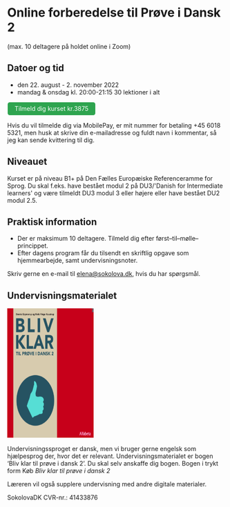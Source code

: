 # Online forberedelse til Prøve i Dansk 2 
(max. 10 deltagere på holdet online i Zoom)

## Datoer og tid
* den 22. august - 2. november 2022
* mandag & onsdag kl. 20:00-21:15 
30 lektioner i alt

<a class="btn" href="https://elenasokolova.podia.com/online-forberedelse-til-prove-i-dansk-2/buy"> Tilmeld dig kurset kr.3875 </a>

Hvis du vil tilmelde dig via MobilePay, er mit nummer for betaling +45 6018 5321, men husk at skrive din e-mailadresse og fuldt navn i kommentar, så jeg kan sende kvittering til dig.

## Niveauet

Kurset er på niveau B1+ på Den Fælles Europæiske Referenceramme for Sprog.
Du skal f.eks. have bestået modul 2 på DU3/'Danish for Intermediate learners' og være tilmeldt DU3 modul 3 eller højere eller have bestået DU2 modul 2.5. 

## Praktisk information  
* Der er maksimum 10 deltagere. Tilmeld dig efter først–til–mølle–princippet. 
* Efter dagens program får du tilsendt en skriftlig opgave som hjemmearbejde, samt undervisningsnoter. 

Skriv gerne en e-mail til [elena@sokolova.dk](mailto:elena@sokolova.dk), hvis du har spørgsmål. 

<style>
.btn {
  color: white;
  background-color: #2ea44f;
  border-color: rgba(27,31,35,.1);
  box-shadow: 0 0px 0 rgba(27,31,35,.1),inset 0 1px 0 hsla(0,0%,100%,.03);
  position: relative;
  display: inline-block;
  padding: 5px 16px;
  font-size: 14px
  font-weight: 500;
  line-height: 20px;
  white-space: nowrap;
  vertical-align: middle;
  cursor: pointer;
  border: 1px solid;
  border-radius: 6px;
  text-decoration: none;
}
</style>

## Undervisningsmaterialet
<img src="bliv-klar-til-proeve-i-dansk-2-undervisning-online.png" alt="Bliv klar til prøve i dansk 2" width="200" height="300" />

Undervisningssproget er dansk, men vi bruger gerne engelsk som hjælpesprog der, hvor det er relevant.
Undervisningsmaterialet er bogen ‘Bliv klar til prøve i dansk 2’. Du skal selv anskaffe dig bogen. 
Bogen i trykt form  <a class="https://praxis.dk/bliv-klar-til-proeve-i-dansk-2#">Køb *Bliv klar til prøve i dansk 2*</a> 

Læreren vil også supplere undervisning med andre digitale materialer.


SokolovaDK CVR-nr.: 41433876
